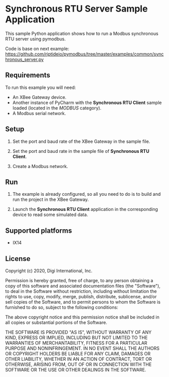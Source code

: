 Synchronous RTU Server Sample Application
=========================================

This sample Python application shows how to run a Modbus synchronous RTU server
using pymodbus.

Code is base on next example:
https://github.com/riptideio/pymodbus/tree/master/examples/common/synchronous_server.py

Requirements
------------
To run this example you will need:

* An XBee Gateway device.
* Another instance of PyCharm with the **Synchronous RTU Client** sample loaded
  (located in the *MODBUS* category).
* A Modbus serial network.

Setup
-----
1. Set the port and baud rate of the XBee Gateway in the sample file.

2. Set the port and baud rate in the sample file of **Synchronous RTU Client**.

3. Create a Modbus network.

Run
---
1. The example is already configured, so all you need to do is to build and run
   the project in the XBee Gateway.

2. Launch the **Synchronous RTU Client** application in the corresponding
   device to read some simulated data.

Supported platforms
-------------------
* IX14

License
-------
Copyright (c) 2020, Digi International, Inc.

Permission is hereby granted, free of charge, to any person obtaining a copy
of this software and associated documentation files (the "Software"), to deal
in the Software without restriction, including without limitation the rights
to use, copy, modify, merge, publish, distribute, sublicense, and/or sell
copies of the Software, and to permit persons to whom the Software is
furnished to do so, subject to the following conditions:

The above copyright notice and this permission notice shall be included in all
copies or substantial portions of the Software.

THE SOFTWARE IS PROVIDED "AS IS", WITHOUT WARRANTY OF ANY KIND, EXPRESS OR
IMPLIED, INCLUDING BUT NOT LIMITED TO THE WARRANTIES OF MERCHANTABILITY,
FITNESS FOR A PARTICULAR PURPOSE AND NONINFRINGEMENT. IN NO EVENT SHALL THE
AUTHORS OR COPYRIGHT HOLDERS BE LIABLE FOR ANY CLAIM, DAMAGES OR OTHER
LIABILITY, WHETHER IN AN ACTION OF CONTRACT, TORT OR OTHERWISE, ARISING FROM,
OUT OF OR IN CONNECTION WITH THE SOFTWARE OR THE USE OR OTHER DEALINGS IN THE
SOFTWARE.
